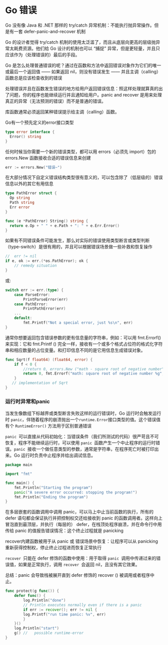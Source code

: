# Go 错误

Go 没有像 Java 和 .NET 那样的 try/catch 异常机制：不能执行抛异常操作。但是有一套 defer-panic-and-recover 机制

Go 的设计者觉得 try/catch 机制的使用太泛滥了，而且从底层向更高的层级抛异常太耗费资源。他们给 Go 设计的机制也可以 “捕捉” 异常，但是更轻量，并且只应该作为（处理错误的）最后的手段。

Go 是怎么处理普通错误的呢？通过在函数和方法中返回错误对象作为它们的唯一或最后一个返回值 —— 如果返回 nil，则没有错误发生 —— 并且主调（calling）函数总是应该检查收到的错误

处理错误并且在函数发生错误的地方给用户返回错误信息：照这样处理就算真的出了问题，你的程序也能继续运行并且通知给用户。panic and recover 是用来处理真正的异常（无法预测的错误）而不是普通的错误。

库函数通常必须返回某种错误提示给主调（calling）函数。

Go有一个预先定义的error接口类型

```Go
type error interface {
  Error() string
} 
```


任何时候当你需要一个新的错误类型，都可以用 errors（必须先 import）包的 errors.New 函数接收合适的错误信息来创建

```Go
err := errors.New("错误~")
```


在大部分情况下自定义错误结构类型很有意义的，可以包含除了（低层级的）错误信息以外的其它有用信息

```Go
type PathError struct {
  Op string
  Path string
  Err error
}

func (e *PathError) String() string {
  return e.Op + " " + e.Path + ": " + e.Err.Error()
}
```


如果有不同错误条件可能发生，那么对实际的错误使用类型断言或类型判断（type-switch）是很有用的，并且可以根据错误场景做一些补救和恢复操作

```Go
//  err != nil
if e, ok := err.(*os.PathError); ok {
    // remedy situation
}
```


或:

```Go
switch err := err.(type) {
    case ParseError:
        PrintParseError(err)
    case PathError:
        PrintPathError(err)
    ...
    default:
        fmt.Printf("Not a special error, just %s\n", err)
}
```


通常你想要返回包含错误参数的更有信息量的字符串，例如：可以用 fmt.Errorf() 来实现：它和 fmt.Printf () 完全一样，接收有一个或多个格式占位符的格式化字符串和相应数量的占位变量。和打印信息不同的是它用信息生成错误对象。

```Go
func Sqrt(f float64) (float64, error) {
    if f < 0 {
        //return 0, errors.New ("math - square root of negative number")
        return 0, fmt.Errorf("math: square root of negative number %g", f)
    }
   // implementation of Sqrt
}
```


### 运行时异常和panic

当发生像数组下标越界或类型断言失败这样的运行错误时，Go 运行时会触发运行时 `panic`，伴随着程序的崩溃抛出一个` runtime.Error `接口类型的值。这个错误值有个 `RuntimeError()` 方法用于区别普通错误

`panic `可以直接从代码初始化：当错误条件（我们所测试的代码）很严苛且不可恢复，程序不能继续运行时，可以使用 `panic `函数产生一个中止程序的运行时错误。`panic `接收一个做任意类型的参数，通常是字符串，在程序死亡时被打印出来。Go 运行时负责中止程序并给出调试信息。

```Go
package main

import "fmt"

func main() {
    fmt.Println("Starting the program")
    panic("A severe error occurred: stopping the program!")
    fmt.Println("Ending the program")
}
```


在多层嵌套的函数调用中调用 panic，可以马上中止当前函数的执行，所有的 defer 语句都会保证执行并把控制权交还给接收到 panic 的函数调用者。这样向上冒泡直到最顶层，并执行（每层的） defer，在栈顶处程序崩溃，并在命令行中用传给 panic 的值报告错误情况：这个终止过程就是 panicking

recover内建函数被用于从 panic 或 错误场景中恢复：让程序可以从 panicking 重新获得控制权，停止终止过程进而恢复正常执行

`recover `只能在 defer 修饰的函数中使用：用于取得 `panic `调用中传递过来的错误值，如果是正常执行，调用 `recover `会返回 nil，且没有其它效果。

总结：panic 会导致栈被展开直到 defer 修饰的 recover () 被调用或者程序中止。

```Go
func protect(g func()) {
    defer func() {
        log.Println("done")
        // Println executes normally even if there is a panic
        if err := recover(); err != nil {
        log.Printf("run time panic: %v", err)
        }
    }()
    log.Println("start")
    g() //   possible runtime-error
}
```



